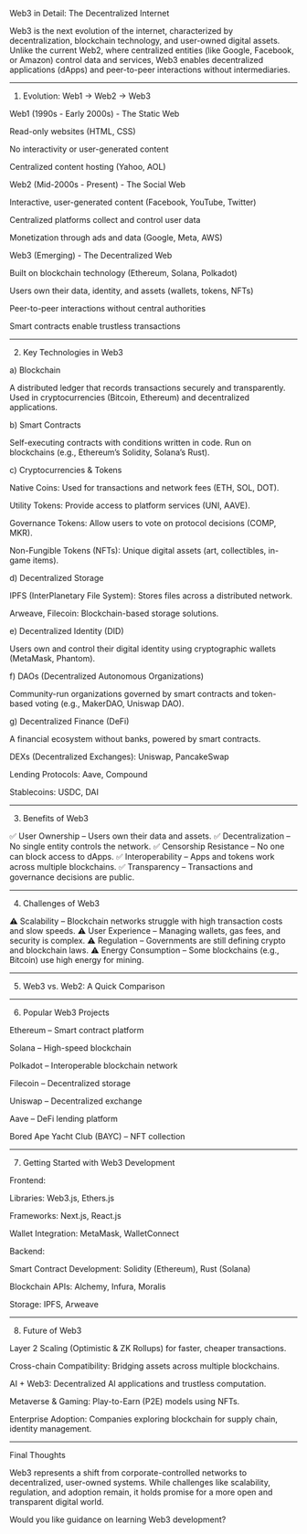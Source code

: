 Web3 in Detail: The Decentralized Internet

Web3 is the next evolution of the internet, characterized by decentralization, blockchain technology, and user-owned digital assets. Unlike the current Web2, where centralized entities (like Google, Facebook, or Amazon) control data and services, Web3 enables decentralized applications (dApps) and peer-to-peer interactions without intermediaries.


---

1. Evolution: Web1 → Web2 → Web3

Web1 (1990s - Early 2000s) - The Static Web

Read-only websites (HTML, CSS)

No interactivity or user-generated content

Centralized content hosting (Yahoo, AOL)


Web2 (Mid-2000s - Present) - The Social Web

Interactive, user-generated content (Facebook, YouTube, Twitter)

Centralized platforms collect and control user data

Monetization through ads and data (Google, Meta, AWS)


Web3 (Emerging) - The Decentralized Web

Built on blockchain technology (Ethereum, Solana, Polkadot)

Users own their data, identity, and assets (wallets, tokens, NFTs)

Peer-to-peer interactions without central authorities

Smart contracts enable trustless transactions



---

2. Key Technologies in Web3

a) Blockchain

A distributed ledger that records transactions securely and transparently. Used in cryptocurrencies (Bitcoin, Ethereum) and decentralized applications.

b) Smart Contracts

Self-executing contracts with conditions written in code. Run on blockchains (e.g., Ethereum’s Solidity, Solana’s Rust).

c) Cryptocurrencies & Tokens

Native Coins: Used for transactions and network fees (ETH, SOL, DOT).

Utility Tokens: Provide access to platform services (UNI, AAVE).

Governance Tokens: Allow users to vote on protocol decisions (COMP, MKR).

Non-Fungible Tokens (NFTs): Unique digital assets (art, collectibles, in-game items).


d) Decentralized Storage

IPFS (InterPlanetary File System): Stores files across a distributed network.

Arweave, Filecoin: Blockchain-based storage solutions.


e) Decentralized Identity (DID)

Users own and control their digital identity using cryptographic wallets (MetaMask, Phantom).

f) DAOs (Decentralized Autonomous Organizations)

Community-run organizations governed by smart contracts and token-based voting (e.g., MakerDAO, Uniswap DAO).

g) Decentralized Finance (DeFi)

A financial ecosystem without banks, powered by smart contracts.

DEXs (Decentralized Exchanges): Uniswap, PancakeSwap

Lending Protocols: Aave, Compound

Stablecoins: USDC, DAI



---

3. Benefits of Web3

✅ User Ownership – Users own their data and assets.
✅ Decentralization – No single entity controls the network.
✅ Censorship Resistance – No one can block access to dApps.
✅ Interoperability – Apps and tokens work across multiple blockchains.
✅ Transparency – Transactions and governance decisions are public.


---

4. Challenges of Web3

⚠ Scalability – Blockchain networks struggle with high transaction costs and slow speeds.
⚠ User Experience – Managing wallets, gas fees, and security is complex.
⚠ Regulation – Governments are still defining crypto and blockchain laws.
⚠ Energy Consumption – Some blockchains (e.g., Bitcoin) use high energy for mining.


---

5. Web3 vs. Web2: A Quick Comparison


---

6. Popular Web3 Projects

Ethereum – Smart contract platform

Solana – High-speed blockchain

Polkadot – Interoperable blockchain network

Filecoin – Decentralized storage

Uniswap – Decentralized exchange

Aave – DeFi lending platform

Bored Ape Yacht Club (BAYC) – NFT collection



---

7. Getting Started with Web3 Development

Frontend:

Libraries: Web3.js, Ethers.js

Frameworks: Next.js, React.js

Wallet Integration: MetaMask, WalletConnect


Backend:

Smart Contract Development: Solidity (Ethereum), Rust (Solana)

Blockchain APIs: Alchemy, Infura, Moralis

Storage: IPFS, Arweave



---

8. Future of Web3

Layer 2 Scaling (Optimistic & ZK Rollups) for faster, cheaper transactions.

Cross-chain Compatibility: Bridging assets across multiple blockchains.

AI + Web3: Decentralized AI applications and trustless computation.

Metaverse & Gaming: Play-to-Earn (P2E) models using NFTs.

Enterprise Adoption: Companies exploring blockchain for supply chain, identity management.



---

Final Thoughts

Web3 represents a shift from corporate-controlled networks to decentralized, user-owned systems. While challenges like scalability, regulation, and adoption remain, it holds promise for a more open and transparent digital world.

Would you like guidance on learning Web3 development?

